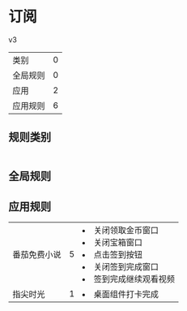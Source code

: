 # 订阅

v3

|||
| - |:-:|
|类别|0|
|全局规则|0|
|应用|2|
|应用规则|6|

## 规则类别

|||
| - |:-:|


## 全局规则



## 应用规则

||||
| - |:-:|-|
|番茄免费小说|5|<li>关闭领取金币窗口<li>关闭宝箱窗口<li>点击签到按钮<li>关闭签到完成窗口<li>签到完成继续观看视频|
|指尖时光|1|<li>桌面组件打卡完成|
